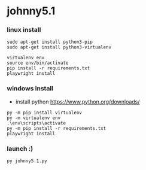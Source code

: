 # johnny5.1

### linux install
```
sudo apt-get install python3-pip
sudo apt-get install python3-virtualenv

virtualenv env
source env/bin/activate
pip install -r requirements.txt
playwright install
```

### windows install
- install python https://www.python.org/downloads/

```
py -m pip install virtualenv
py -m virtualenv env
.\env\scripts\activate
py -m pip install -r requirements.txt
playwright install
```

### launch :)
```py johnny5.1.py```